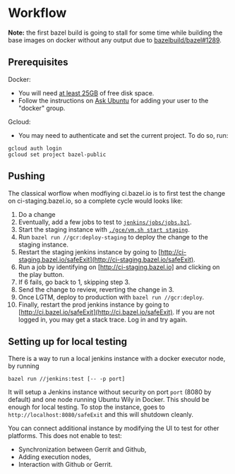 # Workflow

**Note:** the first bazel build is going to stall for some time while
building the base images on docker without any output due to
[bazelbuild/bazel#1289](https://github.com/bazelbuild/bazel/issues/1289).

## Prerequisites

Docker:

* You will need [at least 25GB](https://github.com/bazelbuild/continuous-integration/issues/73)
  of free disk space.
* Follow the instructions on [Ask Ubuntu](https://askubuntu.com/a/477554/671928)
  for adding your user to the "docker" group.

Gcloud:

* You may need to authenticate and set the current project. To do so, run:

```
gcloud auth login
gcloud set project bazel-public
```

## Pushing

The classical worflow when modfiying ci.bazel.io is to first test the
change on ci-staging.bazel.io, so a complete cycle would looks like:

1. Do a change
2. Eventually, add a few jobs to test to
   [`jenkins/jobs/jobs.bzl`](jobs.md).
3. Start the staging instance with
   [`./gce/vm.sh start staging`](vm.md).
4. Run `bazel run //gcr:deploy-staging` to deploy the change to
   the staging instance.
5. Restart the staging jenkins instance by going to
   [http://ci-staging.bazel.io/safeExit](http://ci-staging.bazel.io/safeExit).
6. Run a job by identifying on [http://ci-staging.bazel.io] and
   clicking on the play button.
7. If 6 fails, go back to 1, skipping step 3.
8. Send the change to review, reverting the change in 3.
9. Once LGTM, deploy to production with `bazel run //gcr:deploy`.
10. Finally, restart the prod jenkins instance by going to
   [http://ci.bazel.io/safeExit](http://ci.bazel.io/safeExit). If you are not
   logged in, you may get a stack trace. Log in and try again.

## Setting up for local testing

There is a way to run a local jenkins instance with a docker executor node,
by running

```
bazel run //jenkins:test [-- -p port]
```

It will setup a Jenkins instance without security on port `port`
(8080 by default) and one node running Ubuntu Wily in Docker. This
should be enough for local testing. To stop the instance, goes to
`http://localhost:8080/safeExit` and this will shutdown cleanly.

You can connect additional instance by modifying the UI to test
for other platforms. This does not enable to test:

  - Synchronization between Gerrit and Github,
  - Adding execution nodes,
  - Interaction with Github or Gerrit.
